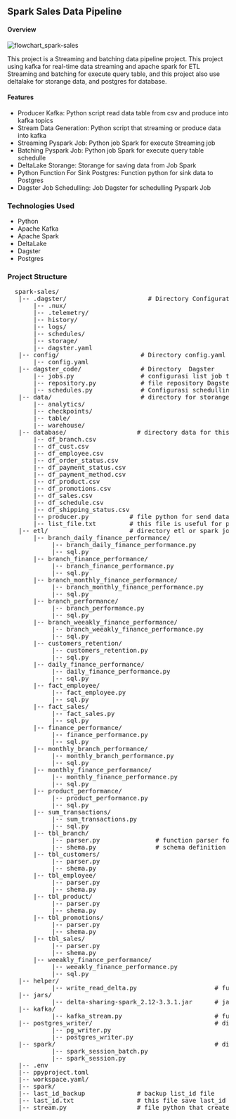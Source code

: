 ## Spark Sales  Data Pipeline 

#### Overview 
![flowchart_spark-sales](https://github.com/user-attachments/assets/6376beab-f636-4a7e-af14-0159aa8980ef)

This project is a Streaming and batching data pipeline project. This project using kafka for real-time data streaming and apache spark for ETL Streaming and batching for execute query table, and this project also use deltalake for storange data, and postgres for database.

#### Features 
- Producer Kafka: Python script read data table from csv and produce into kafka topics
- Stream Data Generation: Python script that streaming or produce data into kafka
- Streaming Pyspark Job: Python job Spark for execute Streaming job 
- Batching Pyspark Job: Python job Spark for execute query table schedulle
- DeltaLake Storange: Storange for saving data from Job Spark
- Python Function For Sink Postgres: Function python for sink data to Postgres
- Dagster Job Schedulling: Job Dagster for schedulling Pyspark Job


### Technologies Used 
- Python
- Apache Kafka
- Apache Spark
- DeltaLake
- Dagster
- Postgres


### Project Structure
<pre>  spark-sales/
   |-- .dagster/                      # Directory Configuration dagster
       |-- .nux/                    
       |-- .telemetry/                    
       |-- history/               
       |-- logs/
       |-- schedules/
       |-- storage/
       |-- dagster.yaml
   |-- config/                      # Directory config.yaml for configuration stream.py (streaming code)
       |-- config.yaml  
   |-- dagster_code/                # Directory  Dagster
       |-- jobs.py                  # configurasi list job that run in dagster
       |-- repository.py            # file repository Dagster
       |-- schedules.py             # Configurasi schedulling dagster
   |-- data/                        # directory for storange deltalake
       |-- analytics/
       |-- checkpoints/
       |-- table/
       |-- warehouse/
   |-- database/                   # directory data for this project 
       |-- df_branch.csv                    
       |-- df_cust.csv                    
       |-- df_employee.csv              
       |-- df_order_status.csv
       |-- df_payment_status.csv                    
       |-- df_payment_method.csv                    
       |-- df_product.csv              
       |-- df_promotions.csv
       |-- df_sales.csv                    
       |-- df_schedule.csv              
       |-- df_shipping_status.csv
       |-- producer.py           # file python for send data in file csv to kafka 
       |-- list_file.txt         # this file is useful for producer.py can know which csv file is used for 
   |-- etl/                      # directory etl or spark job 
       |-- branch_daily_finance_performance/
            |-- branch_daily_finance_performance.py            # Main python file for etl branch_daily_finance_performance
            |-- sql.py                                         # python file contains sql for branch_daily_finance_performance
       |-- branch_finance_performance/
            |-- branch_finance_performance.py                  
            |-- sql.py
       |-- branch_monthly_finance_performance/
            |-- branch_monthly_finance_performance.py
            |-- sql.py
       |-- branch_performance/
            |-- branch_performance.py
            |-- sql.py
       |-- branch_weeakly_finance_performance/
            |-- branch_weeakly_finance_performance.py
            |-- sql.py
       |-- customers_retention/
            |-- customers_retention.py
            |-- sql.py
       |-- daily_finance_performance/
            |-- daily_finance_performance.py
            |-- sql.py
       |-- fact_employee/
            |-- fact_employee.py
            |-- sql.py
       |-- fact_sales/
            |-- fact_sales.py
            |-- sql.py
       |-- finance_performance/
            |-- finance_performance.py
            |-- sql.py
       |-- monthly_branch_performance/
            |-- monthly_branch_performance.py
            |-- sql.py
       |-- monthly_finance_performance/
            |-- monthly_finance_performance.py
            |-- sql.py
       |-- product_performance/
            |-- product_performance.py
            |-- sql.py
       |-- sum_transactions/
            |-- sum_transactions.py
            |-- sql.py
       |-- tbl_branch/
            |-- parser.py               # function parser for casting data from kafka
            |-- shema.py                # schema definition for tbl_branch from kafka
       |-- tbl_customers/
            |-- parser.py
            |-- shema.py
       |-- tbl_employee/
            |-- parser.py
            |-- shema.py
       |-- tbl_product/
            |-- parser.py
            |-- shema.py
       |-- tbl_promotions/
            |-- parser.py
            |-- shema.py
       |-- tbl_sales/
            |-- parser.py
            |-- shema.py
       |-- weeakly_finance_performance/
            |-- weeakly_finance_performance.py
            |-- sql.py
   |-- helper/     
            |-- write_read_delta.py                     # function for write and read data from deltalake
   |-- jars/     
            |-- delta-sharing-spark_2.12-3.3.1.jar      # jar deltalake for spark 
   |-- kafka/     
            |-- kafka_stream.py                         # function spark for consume data from kafka in streaming and batching
   |-- postgres_writer/                                 # directory function for sink to postgres
            |-- pg_writer.py
            |-- postgres_writer.py
   |-- spark/                                           # directory for function spark session in streaming in batching 
            |-- spark_session_batch.py
            |-- spark_session.py
   |-- .env  
   |-- ppyproject.toml
   |-- workspace.yaml/  
   |-- spark/  
   |-- last_id_backup              # backup list_id file
   |-- last_id.txt                 # this file save last_id that most_recent create in stream.py 
   |-- stream.py                   # file python that create data streaming and send into kafka 
 </pre>

  
